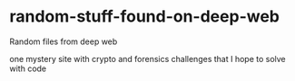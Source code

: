 # random-stuff-found-on-deep-web

Random files from deep web

one mystery site with crypto and forensics challenges that I hope to solve with code


